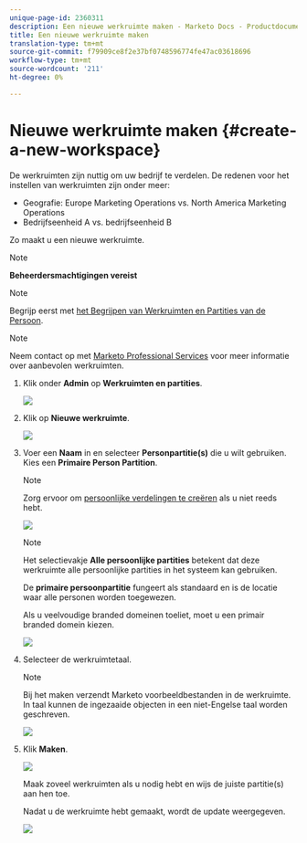 ```yaml
---
unique-page-id: 2360311
description: Een nieuwe werkruimte maken - Marketo Docs - Productdocumentatie
title: Een nieuwe werkruimte maken
translation-type: tm+mt
source-git-commit: f79909ce8f2e37bf0748596774fe47ac03618696
workflow-type: tm+mt
source-wordcount: '211'
ht-degree: 0%

---
```



# Nieuwe werkruimte maken {#create-a-new-workspace}

De werkruimten zijn nuttig om uw bedrijf te verdelen. De redenen voor het instellen van werkruimten zijn onder meer:

* Geografie: Europe Marketing Operations vs. North America Marketing Operations
* Bedrijfseenheid A vs. bedrijfseenheid B

Zo maakt u een nieuwe werkruimte.

>[!NOTE]
>
>**Beheerdersmachtigingen vereist**

>[!NOTE]
>
>Begrijp eerst met [het Begrijpen van Werkruimten en Partities van de Persoon](/help/marketo/product-docs/administration/workspaces-and-person-partitions/understanding-workspaces-and-person-partitions.md).

>[!NOTE]
>
>Neem contact op met [Marketo Professional Services](mailto:services@marketo.com) voor meer informatie over aanbevolen werkruimten.

1. Klik onder **Admin** op **Werkruimten en partities**.

   ![](assets/image2014-9-17-11-3a59-3a11.png)

1. Klik op **Nieuwe werkruimte**.

   ![](assets/two-1.png)

1. Voer een **Naam** in en selecteer **Personpartitie(s)** die u wilt gebruiken. Kies een **Primaire Person Partition**.

   >[!NOTE]
   >
   >Zorg ervoor om [persoonlijke verdelingen te creëren](/help/marketo/product-docs/administration/workspaces-and-person-partitions/create-a-person-partition.md) als u niet reeds hebt.

   ![](assets/three-1.png)

   >[!NOTE]
   >
   >Het selectievakje **Alle persoonlijke partities** betekent dat deze werkruimte alle persoonlijke partities in het systeem kan gebruiken.
   >
   >De **primaire persoonpartitie** fungeert als standaard en is de locatie waar alle personen worden toegewezen.

   Als u veelvoudige branded domeinen toeliet, moet u een primair branded domein kiezen.

   ![](assets/four-1.png)

1. Selecteer de werkruimtetaal.

   >[!NOTE]
   >
   >Bij het maken verzendt Marketo voorbeeldbestanden in de werkruimte. In taal kunnen de ingezaaide objecten in een niet-Engelse taal worden geschreven.

   ![](assets/five.png)

1. Klik **Maken**.

   ![](assets/six.png)

   Maak zoveel werkruimten als u nodig hebt en wijs de juiste partitie(s) aan hen toe.

   Nadat u de werkruimte hebt gemaakt, wordt de update weergegeven.

   ![](assets/image2014-9-17-15-3a39-3a10.png)
